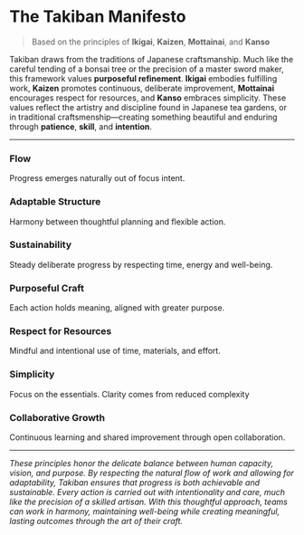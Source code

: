 # The Takiban Manifesto

> Based on the principles of **Ikigai**, **Kaizen**, **Mottainai**, and **Kanso**

Takiban draws from the traditions of Japanese craftsmanship. Much like the careful tending of a bonsai tree or the precision of a master sword maker, this framework values **purposeful refinement**. **Ikigai** embodies fulfilling work, **Kaizen** promotes continuous, deliberate improvement, **Mottainai** encourages respect for resources, and **Kanso** embraces simplicity. These values reflect the artistry and discipline found in Japanese tea gardens, or in traditional craftsmenship—creating something beautiful and enduring through **patience**, **skill**, and **intention**.

---------------------

### **Flow**
Progress emerges naturally out of focus intent.

### **Adaptable Structure**
Harmony between thoughtful planning and flexible action.

### **Sustainability**
Steady deliberate progress by respecting time, energy and well-being.

### **Purposeful Craft**
Each action holds meaning, aligned with greater purpose.

### **Respect for Resources**
Mindful and intentional use of time, materials, and effort.

### **Simplicity**
Focus on the essentials. Clarity comes from reduced complexity

### **Collaborative Growth**
Continuous learning and shared improvement through open collaboration.

---------------------

_These principles honor the delicate balance between human capacity, vision, and purpose. By respecting the natural flow of work and allowing for adaptability, Takiban ensures that progress is both achievable and sustainable. Every action is carried out with intentionality and care, much like the precision of a skilled artisan. With this thoughtful approach, teams can work in harmony, maintaining well-being while creating meaningful, lasting outcomes through the art of their craft._
